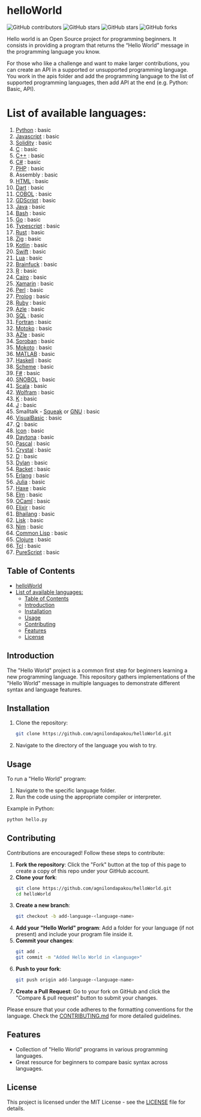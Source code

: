 # helloWorld

![GitHub contributors](https://img.shields.io/github/contributors/agnilondapakou/helloWorld)
![GitHub stars](https://img.shields.io/github/issues/agnilondapakou/helloWorld)
![GitHub stars](https://img.shields.io/github/stars/agnilondapakou/helloWorld)
![GitHub forks](https://img.shields.io/github/forks/agnilondapakou/helloWorld)

Hello world is an Open Source project for programming beginners. It consists in providing a program that returns the “Hello World” message in the programming language you know.

For those who like a challenge and want to make larger contributions, you can create an API in a supported or unsupported programming language. You work in the apis folder and add the programming language to the list of supported programming languages, then add API at the end (e.g. Python: Basic, API).

# List of available languages:

1. [Python](https://www.python.org/) : basic
2. [Javascript](https://developer.mozilla.org/en-US/docs/Web/JavaScript) : basic
3. [Solidity](https://soliditylang.org/) : basic
4. [C](https://www.gnu.org/software/gnu-c-manual/gnu-c-manual.html) : basic
5. [C++](https://isocpp.org/) : basic
6. [C#](https://dotnet.microsoft.com/en-us/languages/csharp) : basic
7. [PHP](https://www.php.net/) : basic
8. Assembly : basic
9. [HTML](https://html.spec.whatwg.org/) : basic
10. [Dart](https://dart.dev/) : basic
11. [COBOL](https://www.ibm.com/docs/en/cobol-zos) : basic
12. [GDScript](https://docs.godotengine.org/en/stable/tutorials/scripting/gdscript/index.html) : basic
13. [Java](https://www.oracle.com/java/) : basic
14. [Bash](https://www.gnu.org/software/bash/) : basic
15. [Go](https://go.dev/) : basic
16. [Typescript](https://www.typescriptlang.org/) : basic
17. [Rust](https://www.rust-lang.org/) : basic
18. [Zig](https://ziglang.org/) : basic
19. [Kotlin](https://kotlinlang.org/) : basic
20. [Swift](https://www.swift.org/) : basic
21. [Lua](https://www.lua.org/) : basic
22. [Brainfuck](https://brainfuck.org/) : basic
23. [R](https://www.r-project.org/) : basic
24. [Cairo](https://www.cairo-lang.org/) : basic
25. [Xamarin](https://dotnet.microsoft.com/en-us/apps/xamarin) : basic
26. [Perl](https://www.perl.org/) : basic
27. [Prolog](https://www.swi-prolog.org/) : basic
28. [Ruby](https://www.ruby-lang.org/en/) : basic
29. [Azle](https://demergent-labs.github.io/azle/) : basic
30. [SQL](https://www.iso.org/standard/76583.html) : basic
31. [Fortran](https://fortran-lang.org/) : basic
32. [Motoko](https://internetcomputer.org/docs/current/motoko/main/getting-started/motoko-introduction) : basic
33. [AZle](https://github.com/demergent-labs) : basic
34. [Soroban](https://developers.stellar.org/) : basic
35. [Mokoto](https://internetcomputer.org/docs/current/motoko/main/getting-started/motoko-introduction) : basic
36. [MATLAB](https://www.mathworks.com/products/matlab.html) : basic
37. [Haskell](https://www.haskell.org/) : basic
38. [Scheme](https://www.scheme.org/) : basic
39. [F#](https://fsharp.org/) : basic
40. [SNOBOL](https://www.regressive.org/snobol4/) : basic
41. [Scala](https://www.scala-lang.org/) : basic
42. [Wolfram](https://www.wolfram.com/language/) : basic
43. [K](https://kx.com/) : basic
44. [J](https://www.jsoftware.com/#/) : basic
45. Smalltalk - [Squeak](https://squeak.org/) or [GNU](https://www.gnu.org/software/smalltalk/) : basic
46. [VisualBasic](https://learn.microsoft.com/en-us/dotnet/visual-basic/) : basic
47. [Q](https://code.kx.com/q/) : basic
48. [Icon](https://www2.cs.arizona.edu/icon/) : basic
49. [Daytona](https://daytona.io/) : basic
50. [Pascal](https://www.freepascal.org/) : basic
51. [Crystal](https://www.crystalknows.com/) : basic
52. [D](https://www.d-id.com/api/) : basic
53. [Dylan](https://opendylan.org/) : basic
54. [Racket](https://racket-lang.org/) : basic
55. [Erlang](https://www.erlang.org/) : basic
56. [Julia](https://julialang.org) : basic
57. [Haxe](https://haxe.org/) : basic
58. [Elm](https://guide.elm-lang.org/) : basic
59. [OCaml](https://ocaml.org/) : basic
60. [Elixir](https://elixir-lang.org/) : basic
61. [Bhailang](https://bhailang.js.org) : basic
62. [Lisk](https://docs.lisk.com/) : basic
63. [Nim](https://nim-lang.org/) : basic
64. [Common Lisp](https://common-lisp.net/) : basic
65. [Clojure](https://clojure.org/) : basic
66. [Tcl](https://www.tcl.tk/about/language.html) : basic
67. [PureScript](https://www.purescript.org/) : basic

## Table of Contents

- [helloWorld](#helloworld)
- [List of available languages:](#list-of-available-languages)
  - [Table of Contents](#table-of-contents)
  - [Introduction](#introduction)
  - [Installation](#installation)
  - [Usage](#usage)
  - [Contributing](#contributing)
  - [Features](#features)
  - [License](#license)

## Introduction

The "Hello World" project is a common first step for beginners learning a new programming language. This repository gathers implementations of the "Hello World" message in multiple languages to demonstrate different syntax and language features.

## Installation

1. Clone the repository:
   ```bash
   git clone https://github.com/agnilondapakou/helloWorld.git
   ```
2. Navigate to the directory of the language you wish to try.

## Usage

To run a "Hello World" program:

1. Navigate to the specific language folder.
2. Run the code using the appropriate compiler or interpreter.

Example in Python:

```bash
python hello.py
```

## Contributing

Contributions are encouraged! Follow these steps to contribute:

1. **Fork the repository**: Click the "Fork" button at the top of this page to create a copy of this repo under your GitHub account.
2. **Clone your fork**:
   ```bash
   git clone https://github.com/agnilondapakou/helloWorld.git
   cd helloWorld
   ```
3. **Create a new branch**:
   ```bash
   git checkout -b add-language-<language-name>
   ```
4. **Add your "Hello World" program**: Add a folder for your language (if not present) and include your program file inside it.
5. **Commit your changes**:
   ```bash
   git add .
   git commit -m "Added Hello World in <language>"
   ```
6. **Push to your fork**:
   ```bash
   git push origin add-language-<language-name>
   ```
7. **Create a Pull Request**: Go to your fork on GitHub and click the "Compare & pull request" button to submit your changes.

Please ensure that your code adheres to the formatting conventions for the language. Check the [CONTRIBUTING.md](https://github.com/agnilondapakou/helloWorld/blob/main/CONTRIBUTING.md) for more detailed guidelines.

## Features

- Collection of "Hello World" programs in various programming languages.
- Great resource for beginners to compare basic syntax across languages.

## License

This project is licensed under the MIT License - see the [LICENSE](https://github.com/agnilondapakou/helloWorld/blob/main/LICENSE) file for details.
